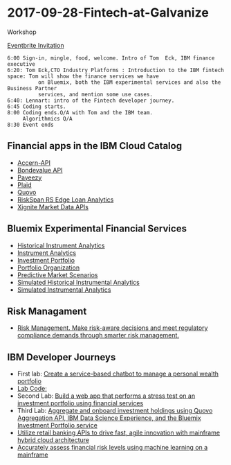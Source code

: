 # 2017-09-28-Fintech-at-Galvanize
Workshop

[Eventbrite Invitation](https://www.eventbrite.com/e/learn-how-to-build-fintech-applications-that-use-watson-ai-tickets-37213362168)

~~~
6:00 Sign-in, mingle, food, welcome. Intro of Tom  Eck, IBM finance executive
6:20: Tom Eck,CTO Industry Platforms : Introduction to the IBM fintech space: Tom will show the finance services we have    
          on Bluemix, both the IBM experimental services and also the Business Partner 
          services, and mention some use cases.   
6:40: Lennart: intro of the Fintech developer journey. 
6:45 Coding starts. 
8:00 Coding ends.Q/A with Tom and the IBM team.  
     Algorithmics Q/A
8:30 Event ends   
~~~


## Financial apps in the IBM Cloud Catalog

* [Accern-API](https://console.bluemix.net/catalog/services/accern-api)
* [Bondevalue API](https://console.bluemix.net/catalog/services/bondevalue-api)
* [Payeezy](https://console.bluemix.net/catalog/services/payeezy)
* [Plaid](https://console.bluemix.net/catalog/services/plaid)
* [Quovo](https://console.bluemix.net/catalog/services/quovo)
* [RiskSpan RS Edge Loan Analytics](https://console.bluemix.net/catalog/services/riskspan-rs-edge-loan-analytics)
* [Xignite Market Data APIs](https://console.bluemix.net/catalog/services/xignite-market-data-apis)

## Bluemix Experimental Financial Services

* [Historical Instrument Analytics](https://console.bluemix.net/catalog/services/historical-instrument-analytics)
* [Instrument Analytics](https://console.bluemix.net/catalog/services/instrument-analytics)
* [Investment Portfolio](https://console.bluemix.net/catalog/services/investment-portfolio)
* [Portfolio Organization](https://console.bluemix.net/catalog/services/portfolio-optimization)
* [Predictive Market Scenarios](https://console.bluemix.net/catalog/services/predictive-market-scenarios)
* [Simulated Historical Instrumental Analytics](https://console.bluemix.net/catalog/services/simulated-historical-instrument-analytics)
* [Simulated Instrumental Analytics](https://console.bluemix.net/catalog/services/simulated-instrument-analytics)

## Risk Managament 

* [Risk Management. Make risk-aware decisions and meet regulatory compliance demands through smarter risk management.](https://www.ibm.com/analytics/us/en/business/risk-management/)


## IBM Developer Journeys
* First lab: [Create a service-based chatbot to manage a personal wealth portfolio](https://developer.ibm.com/code/journey/create-an-investment-management-chatbot/)
* [Lab Code:](https://github.com/LennartFr/personal-wealth-portfolio-mgt-bot/blob/master/README.md)
* Second Lab: [Build a web app that performs a stress test on an investment portfolio using financial services
](https://developer.ibm.com/code/journey/create-a-stress-test-app-for-investment-portfolios/)
* Third Lab: [Aggregate and onboard investment holdings using Quovo Aggregation API, IBM Data Science Experience, and the Bluemix Investment Portfolio service](https://developer.ibm.com/code/journey/integrate-a-financial-investment-portfolio/)
* [Utilize retail banking APIs to drive fast, agile innovation with mainframe hybrid cloud architecture](https://developer.ibm.com/code/journey/create-financial-applications-using-apis-on-mainframe/)
* [Accurately assess financial risk levels using machine learning on a mainframe](https://developer.ibm.com/code/journey/apply-machine-learning-to-financial-risk-management/)
